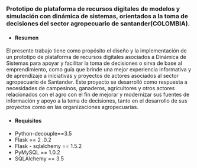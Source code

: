 ### Prototipo de plataforma de recursos digitales de modelos y simulación con dinámica de sistemas, orientados a la toma de decisiones del sector agropecuario de santander(COLOMBIA). 


- #### Resumen 
El presente trabajo tiene como propósito el diseño y la implementación de un prototipo de plataforma de recursos digitales asociados a Dinámica de Sistemas para apoyar y facilitar la toma de decisiones o sirva de base al emprendimiento, como guía que brinde una mejor experiencia informativa y de aprendizaje a iniciativas y proyectos de actores asociados al sector agropecuario de Santander. Este proyecto se desarrolló como respuesta a necesidades de campesinos, ganaderos, agricultores y otros actores relacionados con el agro con el fin de mejorar y modernizar sus fuentes de información y apoyo a la toma de decisiones, tanto en el desarrollo de sus proyectos como en las organizaciones agropecuarias.

- #### Requisitos
- Python-decouple==3.5
- Flask == 2 .0.2
- Flask - sqlalchemy == 1.5.2
- PyMySQL == 1.0.2
- SQLAlchemy == 3.5

